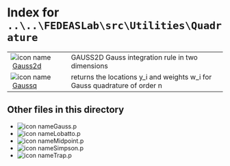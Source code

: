 <!-- <!DOCTYPE html> -->
<!-- <html lang="en"> -->
<!-- <body> -->
<!-- <a name="_top"></a>
<table width="100%"><tr><td align="left"><a href="../../../../../../index.md"><img alt="<" border="0" src="../../../../../../left.png">&nbsp;Master index</a></td>
<td align="right"><a href="index.md">Index for `..\..\FEDEASLab\src\Utilities\Quadrature`&nbsp;<img alt=">" border="0" src="../../../../../../right.png"></a></td></tr></table> -->

# Index for `..\..\FEDEASLab\src\Utilities\Quadrature`

<table>
<tr><td><img src="../../../../../../matlab_logo.png" alt="icon name" class="icon">&nbsp;<a href="Gauss2d">Gauss2d</a></td><td>GAUSS2D Gauss integration rule in two dimensions </td></tr><tr><td><img src="../../../../../../matlab_logo.png" alt="icon name" class="icon">&nbsp;<a href="Gaussq">Gaussq</a></td><td>returns the locations y_i and weights w_i for Gauss quadrature of order n </td></tr></table>

## Other files in this directory

<ul>
<li><img src="../../../../../../matlab_logo.png" alt="icon name" class="icon">Gauss.p</li><li><img src="../../../../../../matlab_logo.png" alt="icon name" class="icon">Lobatto.p</li><li><img src="../../../../../../matlab_logo.png" alt="icon name" class="icon">Midpoint.p</li><li><img src="../../../../../../matlab_logo.png" alt="icon name" class="icon">Simpson.p</li><li><img src="../../../../../../matlab_logo.png" alt="icon name" class="icon">Trap.p</li></ul>


<!-- <hr><address>Generated on Wed 15-Jul-2020 00:16:13 by <strong><a href="http://www.artefact.tk/software/matlab/m2html/" title="Matlab Documentation in HTML">m2html</a></strong> &copy; 2005</address> -->
<!-- </body> -->
<!-- </html> -->